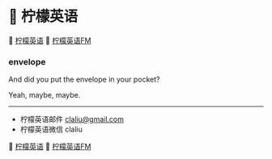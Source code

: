 # 🍋 柠檬英语

🍋 [柠檬英语](http://www.qin.me/)
🍋 [柠檬英语FM](http://www.qin.me/fm.html)

### envelope

And did you put the envelope
in your pocket?

Yeah, maybe, maybe.

***

* 柠檬英语邮件 claliu@gmail.com
* 柠檬英语微信 claliu

🍋 [柠檬英语](http://www.qin.me/)
🍋 [柠檬英语FM](http://www.qin.me/fm.html)